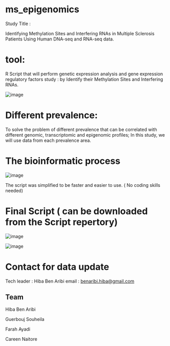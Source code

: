 # ms_epigenomics
Study Title :

Identifying Methylation Sites and Interfering RNAs in Multiple Sclerosis Patients Using Human DNA-seq and RNA-seq data.

# tool:
R Script that will perform genetic expression analysis and gene expression regulatory factors study :  by Identify their Methylation Sites and Interfering RNAs.


![image](https://user-images.githubusercontent.com/73958439/163398003-6bf70d81-f514-4362-885b-34536a1352cf.png)


# Different prevalence:

To solve the problem of different prevalence that can be correlated with different genomic, transcriptomic and epigenomic profiles; 
In this study, we will use data from each prevalence area.


# The bioinformatic process
![image](https://user-images.githubusercontent.com/73958439/163401094-1077cd38-4422-403a-8e66-6c13089af08d.png)


The script was simplified to be faster and easier to use. ( No coding skills needed)

# Final Script ( can be downloaded from the Script repertory)


![image](https://user-images.githubusercontent.com/73958439/163393796-f620e936-2338-4934-abcd-9d1e1c3a1c4e.png)


![image](https://user-images.githubusercontent.com/73958439/163393877-312eec89-95ce-48d3-930a-24d2994dcd72.png)






# Contact for data update 
Tech leader : Hiba Ben Aribi
email : benaribi.hiba@gmail.com


## Team 
Hiba Ben Aribi

Guerbouj Souheila

Farah Ayadi

Careen Naitore



